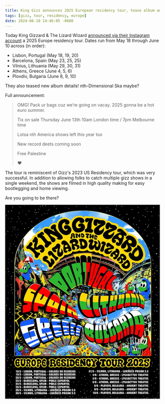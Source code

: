 ```yaml
---
title: King Gizz announces 2025 European residency tour, tease album announcement
tags: [gizz, tour, residency, europe]
date: 2024-06-10 14:46:05 -0600
---
```

Today King Gizzard & The Lizard Wizard [announced via their Instagram account](https://www.instagram.com/p/C8B7QpzRP0D) a 2025 Europe residency tour. Dates run from May 18 through June 10 across (in order):
 - Lisbon, Portugal (May 18, 19, 20)
 - Barcelona, Spain (May 23, 25, 25)
 - Vilnius, Lithuania (May 29, 30, 31)
 - Athens, Greece (June 4, 5, 6)
 - Plovdiv, Bulgaria (June 8, 9, 10)

 They also teased new album details! nth-Dimensional Ska maybe?

 Full announcement:

 > OMG! Pack ur bags cuz we’re going on vacay. 2025 gonna be a hot euro summer.
 > 
 > Tix on sale Thursday June 13th 10am London time / 7pm Melbourne time
 > 
 > Lotsa nth America shows left this year too
 > 
 > New record deets coming soon
 > 
 > Free Palestine
 > 
 > ❤️

 The tour is reminiscent of Gizz's 2023 US Residency tour, which was very successful. In addition to allowing folks to catch multiple gizz shows in a single weekend, the shows are filmed in high quality making for easy bootlegging and home viewing.

 Are you going to be there?

 ![King Gizzard & The Lizard Wizard 2025 Europe Residency tour poster](/assets/img/news/gizz-2025-europe-residency-poster.jpg)
